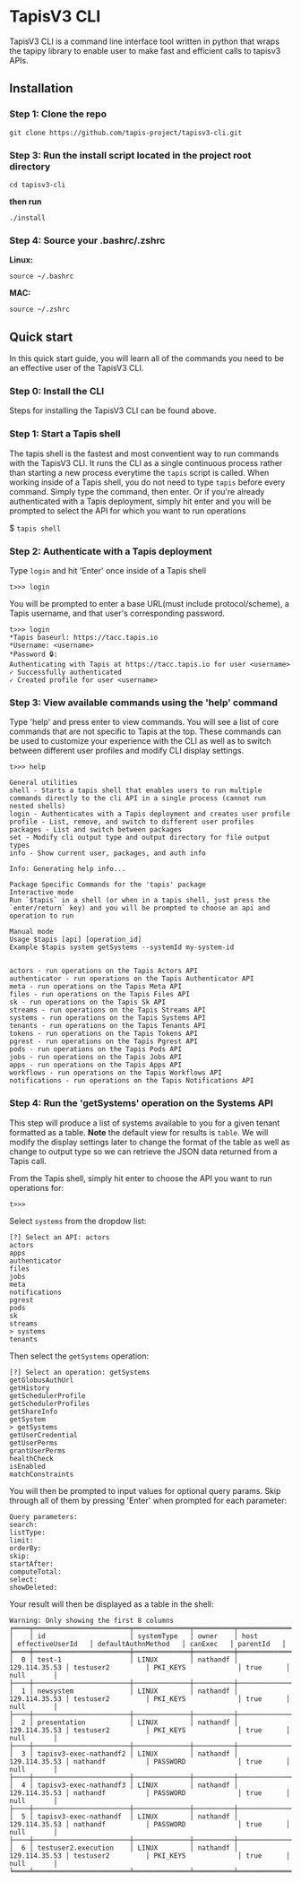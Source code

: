 # TapisV3 CLI

TapisV3 CLI is a command line interface tool written in python that wraps the tapipy library to enable user to make fast and efficient calls to tapisv3 APIs.

## Installation
### Step 1: Clone the repo

`git clone https://github.com/tapis-project/tapisv3-cli.git`

### Step 3: Run the install script located in the project root directory

`cd tapisv3-cli`

**then run**

`./install`

### Step 4: Source your .bashrc/.zshrc

**Linux:**

`source ~/.bashrc`

**MAC:**

`source ~/.zshrc`

## Quick start
In this quick start guide, you will learn all of the commands you need to be an effective user of the TapisV3 CLI.

### Step 0: Install the CLI

Steps for installing the TapisV3 CLI can be found above.

### Step 1: Start a Tapis shell

The tapis shell is the fastest and most conventient way to run commands with the TapisV3 CLI. It runs the CLI as a single continuous process rather than starting a new process everytime the `tapis` script is called. When working inside of a Tapis shell, you do not need to type `tapis` before every command. Simply type the command, then enter. Or if you're already authenticated with a Tapis deployment, simply hit enter and you will be prompted to select the API for which you want to run operations

$ `tapis shell`

### Step 2: Authenticate with a Tapis deployment

Type `login` and hit 'Enter' once inside of a Tapis shell

    t>>> login

You will be prompted to enter a base URL(must include protocol/scheme), a Tapis username, and that user's corresponding password.

    t>>> login
    *Tapis baseurl: https://tacc.tapis.io
    *Username: <username>
    *Password 🔒: 
    Authenticating with Tapis at https://tacc.tapis.io for user <username>
    ✓ Successfully authenticated
    ✓ Created profile for user <username>

### Step 3: View available commands using the 'help' command

Type 'help' and press enter to view commands. You will see a list of core commands that are not specific to Tapis at the top. These commands can be used to customize your experience with the CLI as well as to switch between different user profiles and modify CLI display settings.

    t>>> help

    General utilities
    shell - Starts a tapis shell that enables users to run multiple commands directly to the cli API in a single process (cannot run nested shells)
    login - Authenticates with a Tapis deployment and creates user profile
    profile - List, remove, and switch to different user profiles
    packages - List and switch between packages
    set - Modify cli output type and output directory for file output types
    info - Show current user, packages, and auth info

    Info: Generating help info...

    Package Specific Commands for the 'tapis' package
    Interactive mode
    Run `$tapis` in a shell (or when in a tapis shell, just press the `enter/return` key) and you will be prompted to choose an api and operation to run

    Manual mode
    Usage $tapis [api] [operation_id]
    Example $tapis system getSystems --systemId my-system-id


    actors - run operations on the Tapis Actors API 
    authenticator - run operations on the Tapis Authenticator API 
    meta - run operations on the Tapis Meta API 
    files - run operations on the Tapis Files API 
    sk - run operations on the Tapis Sk API 
    streams - run operations on the Tapis Streams API 
    systems - run operations on the Tapis Systems API 
    tenants - run operations on the Tapis Tenants API 
    tokens - run operations on the Tapis Tokens API 
    pgrest - run operations on the Tapis Pgrest API 
    pods - run operations on the Tapis Pods API 
    jobs - run operations on the Tapis Jobs API 
    apps - run operations on the Tapis Apps API 
    workflows - run operations on the Tapis Workflows API 
    notifications - run operations on the Tapis Notifications API


### Step 4: Run the 'getSystems' operation on the Systems API

This step will produce a list of systems available to you for a given tenant formatted as a table. **Note** the default view for results is `table`. We will modify the display settings later to change the format of the table as well as change to output type so we can retrieve the JSON data returned from a Tapis call.

From the Tapis shell, simply hit enter to choose the API you want to run operations for:

    t>>> 

Select `systems` from the dropdow list:

    [?] Select an API: actors
    actors
    apps
    authenticator
    files
    jobs
    meta
    notifications
    pgrest
    pods
    sk
    streams
    > systems
    tenants

Then select the `getSystems` operation:

    [?] Select an operation: getSystems
    getGlobusAuthUrl
    getHistory
    getSchedulerProfile
    getSchedulerProfiles
    getShareInfo
    getSystem
    > getSystems
    getUserCredential
    getUserPerms
    grantUserPerms
    healthCheck
    isEnabled
    matchConstraints

You will then be prompted to input values for optional query params. Skip through all of them by pressing 'Enter' when prompted for each parameter:

    Query parameters:
    search: 
    listType: 
    limit: 
    orderBy: 
    skip: 
    startAfter: 
    computeTotal: 
    select: 
    showDeleted: 

Your result will then be displayed as a table in the shell:

    Warning: Only showing the first 8 columns
    ╒════╤════════════════════════╤══════════════╤══════════╤═══════════════╤═══════════════════╤══════════════════════╤═══════════╤════════════╕
    │    │ id                     │ systemType   │ owner    │ host          │ effectiveUserId   │ defaultAuthnMethod   │ canExec   │ parentId   │
    ╞════╪════════════════════════╪══════════════╪══════════╪═══════════════╪═══════════════════╪══════════════════════╪═══════════╪════════════╡
    │  0 │ test-1                 │ LINUX        │ nathandf │ 129.114.35.53 │ testuser2         │ PKI_KEYS             │ true      │ null       │
    ├────┼────────────────────────┼──────────────┼──────────┼───────────────┼───────────────────┼──────────────────────┼───────────┼────────────┤
    │  1 │ newsystem              │ LINUX        │ nathandf │ 129.114.35.53 │ testuser2         │ PKI_KEYS             │ true      │ null       │
    ├────┼────────────────────────┼──────────────┼──────────┼───────────────┼───────────────────┼──────────────────────┼───────────┼────────────┤
    │  2 │ presentation           │ LINUX        │ nathandf │ 129.114.35.53 │ testuser2         │ PKI_KEYS             │ true      │ null       │
    ├────┼────────────────────────┼──────────────┼──────────┼───────────────┼───────────────────┼──────────────────────┼───────────┼────────────┤
    │  3 │ tapisv3-exec-nathandf2 │ LINUX        │ nathandf │ 129.114.35.53 │ nathandf          │ PASSWORD             │ true      │ null       │
    ├────┼────────────────────────┼──────────────┼──────────┼───────────────┼───────────────────┼──────────────────────┼───────────┼────────────┤
    │  4 │ tapisv3-exec-nathandf3 │ LINUX        │ nathandf │ 129.114.35.53 │ nathandf          │ PASSWORD             │ true      │ null       │
    ├────┼────────────────────────┼──────────────┼──────────┼───────────────┼───────────────────┼──────────────────────┼───────────┼────────────┤
    │  5 │ tapisv3-exec-nathandf  │ LINUX        │ nathandf │ 129.114.35.53 │ nathandf          │ PASSWORD             │ true      │ null       │
    ├────┼────────────────────────┼──────────────┼──────────┼───────────────┼───────────────────┼──────────────────────┼───────────┼────────────┤
    │  6 │ testuser2.execution    │ LINUX        │ nathandf │ 129.114.35.53 │ testuser2         │ PKI_KEYS             │ true      │ null       │
    ╘════╧════════════════════════╧══════════════╧══════════╧═══════════════╧═══════════════════╧══════════════════════╧═══════════╧════════════╛













